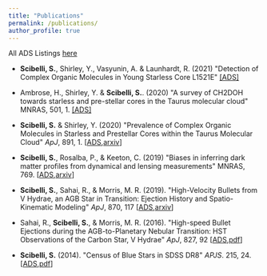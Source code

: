 ```yaml
---
title: "Publications"
permalink: /publications/
author_profile: true
---
```


All ADS Listings [here](https://ui.adsabs.harvard.edu/#search/filter_author_facet_hier_fq_author=AND&filter_author_facet_hier_fq_author=author_facet_hier%3A%220%2FScibelli%2C%20S%22&fq=%7B!type%3Daqp%20v%3D%24fq_author%7D&fq_author=(author_facet_hier%3A%220%2FScibelli%2C%20S%22)&q=%20%20author%3A%22Scibelli%22&sort=date%20desc%2C%20bibcode%20desc&p_=0)

* **Scibelli, S.**, Shirley, Y., Vasyunin, A. & Launhardt, R. (2021) &quot;Detection of Complex Organic Molecules in Young Starless Core L1521E&quot; [[ADS]](https://ui.adsabs.harvard.edu/abs/2021arXiv210407683S/abstract)

* Ambrose, H., Shirley, Y. & **Scibelli, S.**. (2020) &quot;A survey of CH2DOH towards starless and pre-stellar cores in the Taurus molecular cloud&quot; MNRAS, 501, 1. [[ADS]](https://ui.adsabs.harvard.edu/abs/2021MNRAS.501..347A/abstract)

* **Scibelli, S.** & Shirley, Y. (2020) &quot;Prevalence of Complex Organic Molecules in Starless and Prestellar Cores within the Taurus Molecular Cloud&quot; <i>ApJ</i>, 891, 1. [[ADS](https://ui.adsabs.harvard.edu/abs/2020arXiv200202469S/abstract),[arxiv](https://arxiv.org/abs/2002.02469)]

* **Scibelli, S.**, Rosalba, P., & Keeton, C. (2019) &quot;Biases in inferring dark matter profiles from dynamical and lensing measurements&quot; MNRAS, 769. [[ADS](https://ui.adsabs.harvard.edu/#abs/2018arXiv181106556S/abstract),[arxiv](https://arxiv.org/abs/1811.06556)]

* **Scibelli, S.**, Sahai, R., & Morris, M. R. (2019). &quot;High-Velocity Bullets from V Hydrae, an AGB Star in Transition: Ejection History and Spatio-Kinematic Modeling&quot; <i>ApJ</i>, 870, 117 [[ADS](https://ui.adsabs.harvard.edu/#abs/2018arXiv181109277S/abstract),[arxiv](https://arxiv.org/abs/1811.09277)]


* Sahai, R., **Scibelli, S.**, & Morris, M. R. (2016). &quot;High-speed Bullet Ejections during the AGB-to-Planetary Nebular Transition: HST Observations of the Carbon Star, V Hydrae&quot; <i>ApJ</i>, 827, 92 [[ADS](https://ui.adsabs.harvard.edu/#abs/2016ApJ...827...92S/abstract),[pdf](http://samscibelli.github.io/files/Vhya_apj_827_2_92.pdf)]


* **Scibelli, S.** (2014). &quot;Census of Blue Stars in SDSS DR8&quot; <i>APJS</i>. 215, 24. [[ADS](https://ui.adsabs.harvard.edu/#abs/2014ApJS..215...24S/abstract),[pdf](http://samscibelli.github.io/files/Census_apjs_215_2_24.pdf)]

